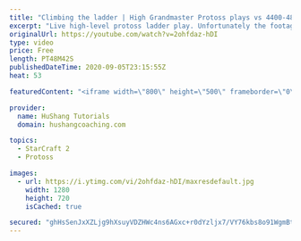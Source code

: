 ```yaml
---
title: "Climbing the ladder | High Grandmaster Protoss plays vs 4400-4800 players"
excerpt: "Live high-level protoss ladder play. Unfortunately the footage came out quite choppy at some points and I was considering just not posting today, but I will post it anyways in case a few of you want to watch still. I'm trying to figure out what the cause of the lag is and hopefully I can get some cleaner"
originalUrl: https://youtube.com/watch?v=2ohfdaz-hDI
type: video
price: Free
length: PT48M42S
publishedDateTime: 2020-09-05T23:15:55Z
heat: 53

featuredContent: "<iframe width=\"800\" height=\"500\" frameborder=\"0\" src=\"https://www.youtube.com/embed/2ohfdaz-hDI\" allow=\"accelerometer; autoplay; encrypted-media; gyroscope; picture-in-picture\" allowfullscreen></iframe>"

provider:
  name: HuShang Tutorials
  domain: hushangcoaching.com

topics:
  - StarCraft 2
  - Protoss

images:
  - url: https://i.ytimg.com/vi/2ohfdaz-hDI/maxresdefault.jpg
    width: 1280
    height: 720
    isCached: true

secured: "ghHsSenJxXZLjg9hXsuyVDZHWc4ns6AGxc+r0dYzljx7/VY76kbs8o91WgmBt5a/qmqYNvCUE4YFBbfJh53rJ40fL3zqx2qqvJne6bMgVGk14aYW7tgm6G26SaJo82Gbb77giA9Lx9YD5EDB2ukt8fQzLG0UwQ2AmYZRUW4+IblTJ9tbQZczqUkd/cwO06w09SnvYSFDyiecylJe5dW4LMR++vd0aTKEfSIbZGeA/6I41fewqCRx1YWs1KIs+8+B25rGFzX3FvEfOd7+weyVS3HKOVl4R+wLl+/0BTVcphb3ssVOuGdIXAAMU+xE3eX2enRHdzKBnP/u7tnY+KYj28fqKkuiL0pOYu8mAceBGe2Vo2p5okPaao0xW4GB8NVA84UDgf0nslwFWA1vKBp39hwWRJBAvpNk4J9Z2x82XVo=;yOeWqZBu1a/NewSt79a/QA=="
---
```


